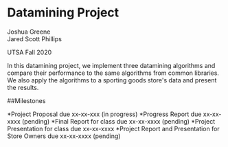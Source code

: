 # Datamining Project

Joshua Greene  
Jared Scott Phillips

UTSA Fall 2020

In this datamining project, we implement three datamining algorithms and compare their performance to the same algorithms from common libraries.  We also apply the algorithms to a sporting goods store's data and present the results.

##Milestones

  *Project Proposal due xx-xx-xxx (in progress)
  *Progress Report due xx-xx-xxxx (pending)
  *Final Report for class due xx-xx-xxxx (pending)
  *Project Presentation for class due xx-xx-xxxx
  *Project Report and Presentation for Store Owners due xx-xx-xxxx (pending)
